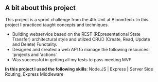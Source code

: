  
## A bit about this project
This project is a sprint challenge from the 4th Unit at BloomTech. In this project I practiced taught concepts and techniques. 
* Building webservice based on the REST (REpresentational State Transfer) architectural style and utilzed CRUD (Create, Read, Update and Delete) Functality.
* Designed and created a web API to manage the following resources: 'projects and 'actions'
* Was successful in getting all my tests to pass meeting MVP

**In this project I used the following skills**: Node.JS | Express | Server Side Routing, Express Middleware  
 
 